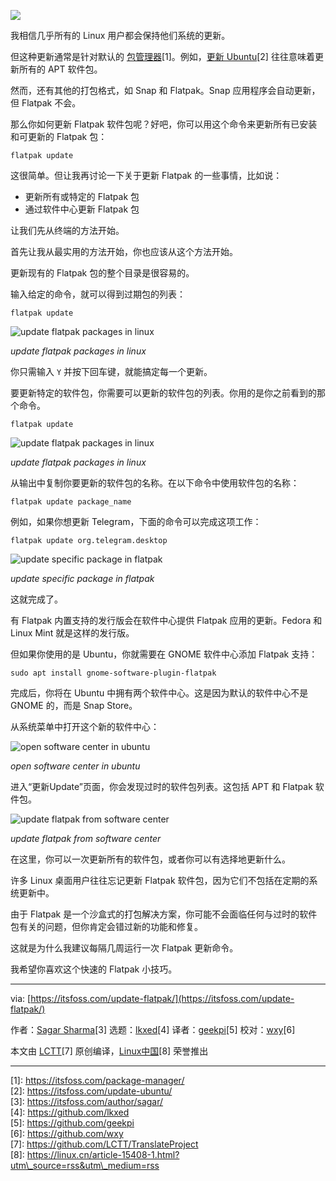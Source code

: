 ![](https://img.linux.net.cn/data/attachment/album/202301/03/154131lop17rnnrkiprkl7.jpg)

我相信几乎所有的 Linux 用户都会保持他们系统的更新。

但这种更新通常是针对默认的 [包管理器](https://itsfoss.com/package-manager/)\[1\]。例如，[更新 Ubuntu](https://itsfoss.com/update-ubuntu/)\[2\] 往往意味着更新所有的 APT 软件包。

然而，还有其他的打包格式，如 Snap 和 Flatpak。Snap 应用程序会自动更新，但 Flatpak 不会。

那么你如何更新 Flatpak 软件包呢？好吧，你可以用这个命令来更新所有已安装和可更新的 Flatpak 包：

```
flatpak update
```

这很简单。但让我再讨论一下关于更新 Flatpak 的一些事情，比如说：

-   更新所有或特定的 Flatpak 包
-   通过软件中心更新 Flatpak 包

让我们先从终端的方法开始。

首先让我从最实用的方法开始，你也应该从这个方法开始。

更新现有的 Flatpak 包的整个目录是很容易的。

输入给定的命令，就可以得到过期包的列表：

```
flatpak update
```

![update flatpak packages in linux](https://img.linux.net.cn/data/attachment/album/202301/03/154134vwxbzv9non79owx5.png)

_update flatpak packages in linux_

你只需输入 `Y` 并按下回车键，就能搞定每一个更新。

要更新特定的软件包，你需要可以更新的软件包的列表。你用的是你之前看到的那个命令。

```
flatpak update
```

![update flatpak packages in linux](https://img.linux.net.cn/data/attachment/album/202301/03/154134vwxbzv9non79owx5.png)

_update flatpak packages in linux_

从输出中复制你要更新的软件包的名称。在以下命令中使用软件包的名称：

```
flatpak update package_name
```

例如，如果你想更新 Telegram，下面的命令可以完成这项工作：

```
flatpak update org.telegram.desktop
```

![update specific package in flatpak](https://img.linux.net.cn/data/attachment/album/202301/03/154134nk1u5l9o1kmw1him.png)

_update specific package in flatpak_

这就完成了。

有 Flatpak 内置支持的发行版会在软件中心提供 Flatpak 应用的更新。Fedora 和 Linux Mint 就是这样的发行版。

但如果你使用的是 Ubuntu，你就需要在 GNOME 软件中心添加 Flatpak 支持：

```
sudo apt install gnome-software-plugin-flatpak
```

完成后，你将在 Ubuntu 中拥有两个软件中心。这是因为默认的软件中心不是 GNOME 的，而是 Snap Store。

从系统菜单中打开这个新的软件中心：

![open software center in ubuntu](https://img.linux.net.cn/data/attachment/album/202301/03/154135z7600a3okhrnj3ck.png)

_open software center in ubuntu_

进入“更新Update”页面，你会发现过时的软件包列表。这包括 APT 和 Flatpak 软件包。

![update flatpak from software center](https://img.linux.net.cn/data/attachment/album/202301/03/154135s1kbbeex4jk7jvji.png)

_update flatpak from software center_

在这里，你可以一次更新所有的软件包，或者你可以有选择地更新什么。

许多 Linux 桌面用户往往忘记更新 Flatpak 软件包，因为它们不包括在定期的系统更新中。

由于 Flatpak 是一个沙盒式的打包解决方案，你可能不会面临任何与过时的软件包有关的问题，但你肯定会错过新的功能和修复。

这就是为什么我建议每隔几周运行一次 Flatpak 更新命令。

我希望你喜欢这个快速的 Flatpak 小技巧。

___

via: [https://itsfoss.com/update-flatpak/](https://itsfoss.com/update-flatpak/)

作者：[Sagar Sharma](https://itsfoss.com/author/sagar/)\[3\] 选题：[lkxed](https://github.com/lkxed)\[4\] 译者：[geekpi](https://github.com/geekpi)\[5\] 校对：[wxy](https://github.com/wxy)\[6\]

本文由 [LCTT](https://github.com/LCTT/TranslateProject)\[7\] 原创编译，[Linux中国](https://linux.cn/article-15408-1.html?utm_source=rss&utm_medium=rss)\[8\] 荣誉推出

___

\[1\]: https://itsfoss.com/package-manager/  
\[2\]: https://itsfoss.com/update-ubuntu/  
\[3\]: https://itsfoss.com/author/sagar/  
\[4\]: https://github.com/lkxed  
\[5\]: https://github.com/geekpi  
\[6\]: https://github.com/wxy  
\[7\]: https://github.com/LCTT/TranslateProject  
\[8\]: https://linux.cn/article-15408-1.html?utm\_source=rss&utm\_medium=rss